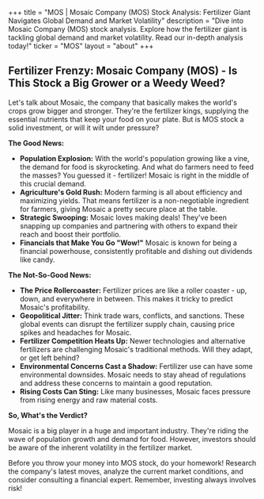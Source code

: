 +++
title = "MOS |  Mosaic Company (MOS) Stock Analysis: Fertilizer Giant Navigates Global Demand and Market Volatility"
description = "Dive into Mosaic Company (MOS) stock analysis. Explore how the fertilizer giant is tackling global demand and market volatility. Read our in-depth analysis today!"
ticker = "MOS"
layout = "about"
+++

        


## Fertilizer Frenzy: Mosaic Company (MOS) - Is This Stock a Big Grower or a Weedy Weed?

Let's talk about Mosaic, the company that basically makes the world's crops grow bigger and stronger. They're the fertilizer kings, supplying the essential nutrients that keep your food on your plate. But is MOS stock a solid investment, or will it wilt under pressure?

**The Good News:**

* **Population Explosion:**  With the world's population growing like a vine, the demand for food is skyrocketing. And what do farmers need to feed the masses? You guessed it - fertilizer! Mosaic is right in the middle of this crucial demand.
* **Agriculture's Gold Rush:**  Modern farming is all about efficiency and maximizing yields. That means fertilizer is a non-negotiable ingredient for farmers, giving Mosaic a pretty secure place at the table.
* **Strategic Swooping:** Mosaic loves making deals! They've been snapping up companies and partnering with others to expand their reach and boost their portfolio.
* **Financials that Make You Go "Wow!"**  Mosaic is known for being a financial powerhouse, consistently profitable and dishing out dividends like candy.  

**The Not-So-Good News:**

* **The Price Rollercoaster:**  Fertilizer prices are like a roller coaster - up, down, and everywhere in between. This makes it tricky to predict Mosaic's profitability.
* **Geopolitical Jitter:**  Think trade wars, conflicts, and sanctions.  These global events can disrupt the fertilizer supply chain, causing price spikes and headaches for Mosaic.
* **Fertilizer Competition Heats Up:**  Newer technologies and alternative fertilizers are challenging Mosaic's traditional methods.  Will they adapt, or get left behind?
* **Environmental Concerns Cast a Shadow:**  Fertilizer use can have some environmental downsides.  Mosaic needs to stay ahead of regulations and address these concerns to maintain a good reputation. 
* **Rising Costs Can Sting:**  Like many businesses, Mosaic faces pressure from rising energy and raw material costs. 

**So, What's the Verdict?**

Mosaic is a big player in a huge and important industry.  They're riding the wave of population growth and demand for food. However, investors should be aware of the inherent volatility in the fertilizer market. 

Before you throw your money into MOS stock, do your homework! Research the company's latest moves, analyze the current market conditions, and consider consulting a financial expert.  Remember, investing always involves risk!  

        